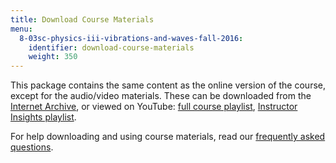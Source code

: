 ```yaml
---
title: Download Course Materials
menu:
  8-03sc-physics-iii-vibrations-and-waves-fall-2016:
    identifier: download-course-materials
    weight: 350
---
```

This package contains the same content as the online version of the course, except for the audio/video materials. These can be downloaded from the [Internet Archive](http://archive.org/details/MIT8.03SCF16/), or viewed on YouTube: [full course playlist](http://www.youtube.com/playlist?list=PLUl4u3cNGP61R5sPDPKVfcFlu95wSs2Kx), [Instructor Insights playlist](https://www.youtube.com/watch?v=GUgIh6ff86Y&list=PLUl4u3cNGP62_Q5XDq5DAoQznJqM_BnTv).

For help downloading and using course materials, read our [frequently asked questions](https://ocw.mit.edu/help/faq-technology/).